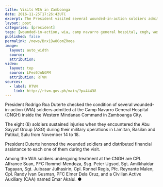 ```yaml
---
title: Visits WIA in Zamboanga
date: 2016-11-25T17:26:43UTC
excerpt: The President visited several wounded-in-action soldiers admitted at the Camp Navarro General Hospital, Western Mindanao Command in Zamboanga City on 25 November 2016.
layout: post
categories: [president]
tags: [wounded-in-action, wia, camp navarro general hospital, cngh, western mindanao command, wesmincom, zamboanga city]
published: false
permalink: /news/Bnx1Bw8OomZRoqa
image:
  layout: auto_width
  source: 
  attribution: 
video:
  layout: top
  source: LFes0JnNGPM
  attribution: RTVM
sources:
  - label: RTVM
    link: http://rtvm.gov.ph/main/?p=44438
---
```


President Rodrigo Roa Duterte checked the condition of several wounded-in-action (WIA) soldiers admitted at the Camp Navarro General Hospital (CNGH) inside the Western Mindanao Command in Zamboanga City.

The eight (8) soldiers sustained injuries when they encountered the Abu Sayyaf Group (ASG) during their military operations in Lamitan, Basilan and Patikul, Sulu from November 14 to 18.

President Duterte honored the wounded soldiers and distributed financial assistance to each one of them during the visit.

Among the WIA soldiers undergoing treatment at the CNGH are CPL Alfrance Suan, PFC Rommel Mendoza, Ssg. Peter Ugsod, Sgt. Amilkhaidar Tagayan, Sgt. Julbasar Julhasirin, Cpl. Ronnel Regis, Pfc. Reynante Malen, Cpl. Randy Ivan Gusman, PFC Elmer Dela Cruz, and a Civilian Active Auxiliary (CAA) named Emar Akalul.
&#x25cf;
